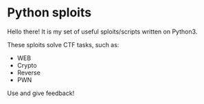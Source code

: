 # Python sploits

Hello there! It is my set of useful sploits/scripts written on Python3.

These sploits solve CTF tasks, such as:
- WEB
- Crypto
- Reverse
- PWN

Use and give feedback!